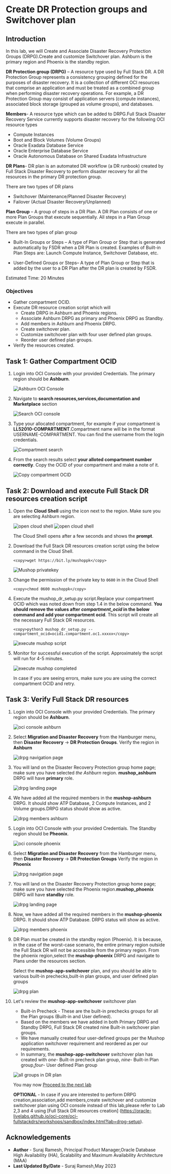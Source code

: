 # Create DR Protection groups and Switchover plan

## Introduction

In this lab, we will Create and Associate Disaster Recovery Protection Groups (DRPG).Create and customize Switchover plan. Ashburn is the primary region and Phoenix is the standby region.

**DR Protection group (DRPG)** – A resource type used by Full Stack DR.  A DR Protection Group represents a consistency grouping defined for the purposes of disaster recovery.  It is a collection of different OCI resources that comprise an application and must be treated as a combined group when performing disaster recovery operations.  For example, a DR Protection Group may consist of application servers (compute instances), associated block storage (grouped as volume groups), and databases.

**Members**- A resource type which can be added to DRPG.Full Stack Disaster Recovery Service currently supports disaster recovery for the following OCI resource types

- Compute Instances
- Boot and Block Volumes (Volume Groups)
- Oracle Exadata Database Service
- Oracle Enterprise Database Service
- Oracle Autonomous Database on Shared Exadata Infrastructure

**DR Plans**- DR plan is an automated DR workflow (a DR runbook) created by Full Stack Disaster Recovery to perform disaster recovery for all the resources in the primary DR protection group. 

There are two types of DR plans

- Switchover (Maintenance/Planned Disaster Recovery)
- Failover (Actual Disaster Recovery/Unplanned)

**Plan Group** – A group of steps in a DR Plan. A DR Plan consists of one or more Plan Groups that execute sequentially. All steps in a Plan Group execute in parallel. 

There are two types of plan group

- Built-In Groups or Steps – A type of Plan Group or Step that is generated automatically by FSDR when a DR Plan is created. Examples of Built-in Plan Steps are: Launch Compute Instance, Switchover Database, etc.

- User-Defined Groups or Steps– A type of Plan Group or Step that is added by the user to a DR Plan after the DR plan is created by FSDR. 

Estimated Time: 20 Minutes

### Objectives

- Gather compartment OCID.
- Execute DR resource creation script which will
    - Create DRPG in Ashburn and Phoenix regions.
    - Associate Ashburn DRPG as primary and Phoenix DRPG as Standby.
    - Add members in Ashburn and Phoenix DRPG.
    - Create switchover plan.
    - Customize switchover plan with four user defined plan groups.
    - Reorder user defined plan groups.
- Verify the resources created.

## Task 1: Gather Compartment OCID

1. Login into OCI Console with your provided Credentials. The primary region should be **Ashburn**.

    ![Ashburn OCI Console](./images/ashburn-region-new.png)

2. Navigate to **search resources,services,documentation and Marketplace** section

    ![Search OCI console](./images/ashburn-region-search.png)

3. Type your allocated compartment, for example if your compartment is **LL52010-COMPARTMENT**.Compartment name will be in the format USERNAME-COMPARTMENT. You can find the username from the login credentials.

    ![Compartment search](./images/ashburn-compartment-search.png)

4. From the search results select **your alloted compartment number correctly**. Copy the OCID of your compartment and make a note of it.

    ![Copy compartment OCID](./images/ashburn-compartment-ocid.png)

## Task 2: Download and execute Full Stack DR resources creation script

1. Open the **Cloud Shell** using the icon next to the region.  Make sure you are selecting Ashburn region.

    ![open cloud shell](./images/cloud-shell-new.png)
    ![open cloud shell](./images/cloud-shell-1-new.png)

    The Cloud Shell opens after a few seconds and shows the **prompt**.

2. Download the Full Stack DR resources creation script using the below command in the Cloud Shell.

    ````
    <copy>wget https://bit.ly/mushoppk</copy>
    ````

    ![Mushop privatekey](./images/mushoppk-key.png)

3. Change the permission of the private key to `0600` in in the Cloud Shell

    ````
    <copy>chmod 0600 mushoppk</copy>
    ````

4. Execute the mushop\_dr\_setup.py script.Replace your compartment OCID which was noted down from step 1.4 in the below command. **You should remove the values after *compartment_ocid* in the below command and add your compartment ocid**. This script will create all the necessary Full Stack DR resources.

    ````
    <copy>python3 mushop_dr_setup.py --compartment_ocid=ocid1.compartment.oc1.xxxxx</copy>
    ````

    ![execute mushop script](./images/mushop-dr-script.png)

5. Monitor for successful execution of the script. Approximately the script will run for 4-5 minutes.

    ![execute mushop completed](./images/mushop-dr-finished.png)

    In case if you are seeing errors, make sure you are using the correct compartment OCID and retry.

## Task 3: Verify Full Stack DR resources

1. Login into OCI Console with your provided Credentials. The primary region should be **Ashburn**.

    ![oci console ashburn](./images/ashburn-region-new.png)

2. Select **Migration and Disaster Recovery** from the Hamburger menu, then **Disaster Recovery** -> **DR Protection Groups**. Verify the region in **Ashburn**

    ![drpg navigation page](./images/ashburn-drpgpage-new.png)

3. You will land on the Disaster Recovery Protection group home page; make sure you have selected *the Ashburn* region. **mushop_ashburn** DRPG will have **primary** role.

    ![drpg landing page](./images/drpg-status-ashburn-new.png)

4. We have added all the required members in the **mushop-ashburn** DRPG. It should show ATP Database, 2 Compute Instances, and 2 Volume groups.DRPG status should show as active.

    ![drpg members ashburn](./images/ashburn-allmembers-new.png)

5. Login into OCI Console with your provided Credentials. The Standby region should be **Pheonix**.

    ![oci console phoenix](./images/phoenix-region-new.png)

6. Select **Migration and Disaster Recovery** from the Hamburger menu, then **Disaster Recovery** -> **DR Protection Groups** Verify the region in **Phoenix**

    ![drpg navigation page](./images/phoenix-drpgpage-new.png)

7. You will land on the Disaster Recovery Protection group home page; make sure you have selected the Phoenix region.**mushop_phoenix** DRPG will have **standby** role.

    ![drpg landing page](./images/drpg-status-phoenix-new.png)

8. Now, we have added all the required members in the **mushop-phoenix** DRPG. It should show ATP Database. DRPG status will show as active.

    ![drpg members phoenix](./images/phoenix-allmembers-new.png)

9. DR Plan *must* be created in the standby region (Phoenix). It is because, in the case of the worst-case scenario, the entire primary region outside the Full Stack DR will not be accessible from the primary region. From the phoenix region,select the **mushop-phoenix** DRPG and navigate to Plans under the resources section. 

    Select the **mushop-app-switchover** plan, and you should be able to various built-in prechecks,built-in plan groups, and user defined plan groups

    ![drpg plan](./images/phoenix-drplan-created-new.png)

10. Let's review the **mushop-app-switchover** switchover plan 

    -  Built-in Precheck - These are the built-in prechecks groups for all the Plan groups (Built-in and User defined).
    -  Based on the members we have added in both Primary DRPG and Standby DRPG, Full Stack DR created nine Built-in switchover plan groups.
    -  We have manually created four user-defined groups per the Mushop application switchover requirement and reordered as per our requirements.
    -  In summary, the **mushop-app-switchover** switchover plan has created with *one*- Built-in precheck plan group, *nine*- Built-in Plan group,*four*- User defined Plan group

    ![all groups in DR plan](./images/phoenix-all-plangroups-new.png)

    You may now [Proceed to the next lab](#next)

    **OPTIONAL** - In case if you are interested to perform DRPG creation,association,add members,create switchover and customize switchover plan using OCI console instead of this lab,please refer to Lab 2,3 and 4 using [Full Stack DR resources creation] (https://oracle-livelabs.github.io/oci-core/oci-fullstackdrs/workshops/sandbox/index.html?lab=drpg-setup).

## Acknowledgements

- **Author** - Suraj Ramesh, Principal Product Manager,Oracle Database High Availability (HA), Scalability and Maximum Availability Architecture (MAA)
- **Last Updated By/Date** -  Suraj Ramesh,May 2023
